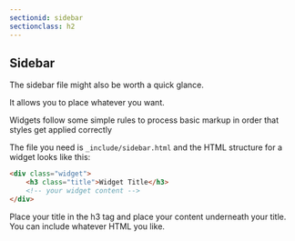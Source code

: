 ```yaml
---
sectionid: sidebar
sectionclass: h2
---
```

## Sidebar

The sidebar file might also be worth a quick glance.

It allows you to place whatever you want.

Widgets follow some simple rules to process basic markup in order that styles get applied correctly

The file you need is `_include/sidebar.html` and the HTML structure for a widget looks like this:

```html
<div class="widget">
    <h3 class="title">Widget Title</h3>
    <!-- your widget content -->
</div>
```

Place your title in the h3 tag and place your content underneath your title. You can include whatever HTML you like.